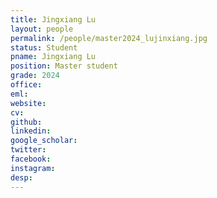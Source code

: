 ```yaml
---
title: Jingxiang Lu
layout: people
permalink: /people/master2024_lujinxiang.jpg
status: Student
pname: Jingxiang Lu
position: Master student
grade: 2024
office: 
eml: 
website: 
cv: 
github: 
linkedin:
google_scholar: 
twitter: 
facebook: 
instagram:
desp: 
---
```

